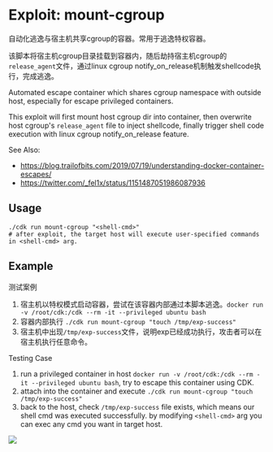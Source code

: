 # Exploit: mount-cgroup

自动化逃逸与宿主机共享cgroup的容器。常用于逃逸特权容器。

该脚本将宿主机cgroup目录挂载到容器内，随后劫持宿主机cgroup的`release_agent`文件，通过linux cgroup notify_on_release机制触发shellcode执行，完成逃逸。

Automated escape container which shares cgroup namespace with outside host, especially for escape privileged containers.

This exploit will first mount host cgroup dir into container, then overwrite host cgroup's `release_agent` file to inject shellcode, finally trigger shell code execution with linux cgroup notify_on_release feature.

See Also:

* https://blog.trailofbits.com/2019/07/19/understanding-docker-container-escapes/
* https://twitter.com/_fel1x/status/1151487051986087936

## Usage
```
./cdk run mount-cgroup "<shell-cmd>"
# after exploit, the target host will execute user-specified commands in <shell-cmd> arg.
```

## Example

测试案例

1. 宿主机以特权模式启动容器，尝试在该容器内部通过本脚本逃逸。`docker run -v /root/cdk:/cdk --rm -it --privileged ubuntu bash`
2. 容器内部执行 `./cdk run mount-cgroup "touch /tmp/exp-success"`
3. 宿主机中出现`/tmp/exp-success`文件，说明exp已经成功执行，攻击者可以在宿主机执行任意命令。

Testing Case

1. run a privileged container in host `docker run -v /root/cdk:/cdk --rm -it --privileged ubuntu bash`, try to escape this container using CDK.
2. attach into the container and execute `./cdk run mount-cgroup "touch /tmp/exp-success"`
3. back to the host, check `/tmp/exp-success` file exists, which means our shell cmd was executed successfully. by modifying `<shell-cmd>` arg you can exec any cmd you want in target host.

![](https://static.cdxy.me/20201124170725_tkT8FD_Screenshot.jpeg)
